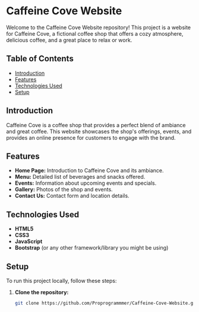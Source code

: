 # Caffeine Cove Website

Welcome to the Caffeine Cove Website repository! This project is a website for Caffeine Cove, a fictional coffee shop that offers a cozy atmosphere, delicious coffee, and a great place to relax or work.

## Table of Contents

- [Introduction](#introduction)
- [Features](#features)
- [Technologies Used](#technologies-used)
- [Setup](#setup)

## Introduction

Caffeine Cove is a coffee shop that provides a perfect blend of ambiance and great coffee. This website showcases the shop's offerings, events, and provides an online presence for customers to engage with the brand.

## Features

- **Home Page:** Introduction to Caffeine Cove and its ambiance.
- **Menu:** Detailed list of beverages and snacks offered.
- **Events:** Information about upcoming events and specials.
- **Gallery:** Photos of the shop and events.
- **Contact Us:** Contact form and location details.

## Technologies Used

- **HTML5**
- **CSS3**
- **JavaScript**
- **Bootstrap** (or any other framework/library you might be using)

## Setup

To run this project locally, follow these steps:

1. **Clone the repository:**

   ```bash
   git clone https://github.com/Proprogrammmer/Caffeine-Cove-Website.git
